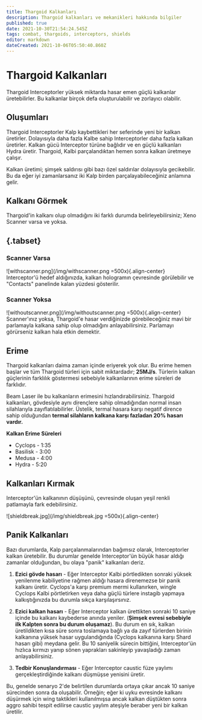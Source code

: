 ```yaml
---
title: Thargoid Kalkanları
description: Thargoid kalkanları ve mekanikleri hakkında bilgiler
published: true
date: 2021-10-30T21:54:24.545Z
tags: combat, thargoids, interceptors, shields
editor: markdown
dateCreated: 2021-10-06T05:50:40.860Z
---
```


# Thargoid Kalkanları

Thargoid Interceptorler yüksek miktarda hasar emen güçlü kalkanlar üretebilirler. Bu kalkanlar birçok defa oluşturulabilir ve zorlayıcı olabilir.

## Oluşumları

Thargoid Interceptorler Kalp kaybettikleri her seferinde yeni bir kalkan üretirler. Dolayısıyla daha fazla Kalbe sahip Interceptorler daha fazla kalkan üretirler. Kalkan gücü Interceptor türüne bağlıdır ve en güçlü kalkanları Hydra üretir. Thargoid, Kalbi parçalandıktan hemen sonra kalkan üretmeye çalışır.

Kalkan üretimi; şimşek saldırısı gibi bazı özel saldırılar dolayısıyla gecikebilir. Bu da eğer iyi zamanlarsanız iki Kalp birden parçalayabileceğiniz anlamına gelir.

## Kalkanı Görmek

Thargoid'in kalkanı olup olmadığını iki farklı durumda belirleyebilirsiniz; Xeno Scanner varsa ve yoksa.

## {.tabset}

### Scanner Varsa

![withscanner.png](/img/withscanner.png =500x){.align-center} Interceptor'ü hedef aldığınızda, kalkan hologramın çevresinde görülebilir ve "Contacts" panelinde kalan yüzdesi gösterilir.

### Scanner Yoksa

![withoutscanner.png](/img/withoutscanner.png =500x){.align-center} Scanner'ınız yoksa, Thargoid'e hasar verdiğinizde görebileceğiniz mavi bir parlamayla kalkana sahip olup olmadığını anlayabilirsiniz. Parlamayı görürseniz kalkan hala etkin demektir.

## Erime

Thargoid kalkanları daima zaman içinde eriyerek yok olur. Bu erime hemen başlar ve tüm Thargoid türleri için sabit miktardadır; **25MJ/s**. Türlerin kalkan güçlerinin farklılık göstermesi sebebiyle kalkanlarının erime süreleri de farklıdır.

Beam Laser ile bu kalkanların erimesini hızlandırabilirsiniz. Thargoid kalkanları, gövdesiyle aynı dirençlere sahip olmadığından normal insan silahlarıyla zayıflatılabilirler. Üstelik, termal hasara karşı negatif dirence sahip olduğundan **termal silahların kalkana karşı fazladan 20% hasarı vardır.**

**Kalkan Erime Süreleri**

- Cyclops - 1:35
- Basilisk - 3:00
- Medusa - 4:00
- Hydra - 5:20

## Kalkanları Kırmak

Interceptor'ün kalkanının düşüşünü, çevresinde oluşan yeşil renkli patlamayla fark edebilirsiniz.

![shieldbreak.jpg](/img/shieldbreak.jpg =500x){.align-center}

## Panik Kalkanları

Bazı durumlarda, Kalp parçalanmalarından bağımsız olarak, Interceptorler kalkan üretebilir. Bu durumlar genelde Interceptor'ün büyük hasar aldığı zamanlar olduğundan, bu olaya "panik" kalkanları deriz.

1. **Ezici gövde hasarı** - Eğer Interceptor Kalbi pörtledikten sonraki yüksek yenilenme kabiliyetine rağmen aldığı hasara direnemezse bir panik kalkanı üretir. Cyclops'a karşı premium mermi kullanırken, wingle Cyclops Kalbi pörtletirken veya daha güçlü türlere instagib yapmaya kalkıştığınızda bu durumla sıkça karşılaşırsınız.

2. **Ezici kalkan hasarı** - Eğer Interceptor kalkan ürettikten sonraki 10 saniye içinde bu kalkanı kaybederse anında yeniler. (**Şimşek evresi sebebiyle ilk Kalpten sonra bu durum oluşamaz**). Bu durum en sık, kalkan üretildikten kısa süre sonra toslamaya bağlı ya da zayıf türlerden birinin kalkanına yüksek hasar uygulandığında (Cyclops kalkanına karşı Shard hasarı gibi) meydana gelir. Bu 10 saniyelik sürecin bittiğini, Interceptor'ün hızlıca kırmızı yanıp sönen yaprakları sakinleyip yavaşladığı zaman anlayabilirsiniz.

3. **Tedbir Konuşlandırması** - Eğer Interceptor caustic füze yaylımı gerçekleştirdiğinde kalkanı düşmüşse yenisini üretir.

Bu, genelde senaryo 2'de belirtilen durumlarda ortaya çıkar ancak 10 saniye sürecinden sonra da oluşabilir. Örneğin; eğer ki uyku evresinde kalkanı düşürmek için wing taktikleri kullanılmışsa ancak kalkan düştükten sonra aggro sahibi tespit edilirse caustic yaylım ateşiyle beraber yeni bir kalkan üretilir.
